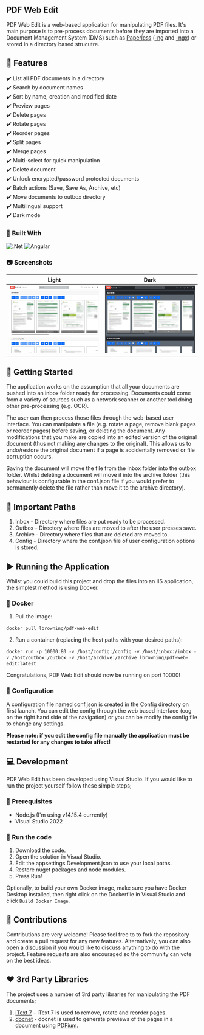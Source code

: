 ## PDF Web Edit
PDF Web Edit is a web-based application for manipulating PDF files. It's main purpose is to pre-process documents before they are imported into a Document Management System (DMS) such as [Paperless](https://github.com/the-paperless-project/paperless) ([-ng](https://github.com/jonaswinkler/paperless-ng) and [-ngx](https://github.com/paperless-ngx/paperless-ngx)) or stored in a directory based strucutre.

## :rocket: Features
:heavy_check_mark: List all PDF documents in a directory  
:heavy_check_mark: Search by document names  
:heavy_check_mark: Sort by name, creation and modified date  
:heavy_check_mark: Preview pages  
:heavy_check_mark: Delete pages  
:heavy_check_mark: Rotate pages  
:heavy_check_mark: Reorder pages  
:heavy_check_mark: Split pages  
:heavy_check_mark: Merge pages  
:heavy_check_mark: Multi-select for quick manipulation  
:heavy_check_mark: Delete document  
:heavy_check_mark: Unlock encrypted/password protected documents  
:heavy_check_mark: Batch actions (Save, Save As, Archive, etc)  
:heavy_check_mark: Move documents to outbox directory  
:heavy_check_mark: Multilingual support  
:heavy_check_mark: Dark mode

### :hammer: Built With
![.Net](https://img.shields.io/badge/.NET-5C2D91?style=for-the-badge&logo=.net&logoColor=white)
![Angular](https://img.shields.io/badge/angular-%23DD0031.svg?style=for-the-badge&logo=angular&logoColor=white)

### :camera: Screenshots
Light | Dark
--- | ---
![](./Assets/screenshot.png) | ![](./Assets/screenshot-dark.png)

## :vertical_traffic_light: Getting Started
The application works on the assumption that all your documents are pushed into an inbox folder ready for processing. Documents could come from a variety of sources such as a network scanner or another tool doing other pre-processing (e.g. OCR).

The user can then process those files through the web-based user interface. You can manipulate a file (e.g. rotate a page, remove blank pages or reorder pages) before saving, or deleting the document. Any modifications that you make are copied into an edited version of the original document (thus not making any changes to the original). This allows us to undo/restore the original document if a page is accidentally removed or file corruption occurs.

Saving the document will move the file from the inbox folder into the outbox folder. Whilst deleting a document will move it into the archive folder (this behaviour is configurable in the conf.json file if you would prefer to permanently delete the file rather than move it to the archive directory).

## :file_folder: Important Paths

1. Inbox - Directory where files are put ready to be processed.
2. Outbox - Directory where files are moved to after the user presses save.
3. Archive - Directory where files that are deleted are moved to.
4. Config - Directory where the conf.json file of user configuration options is stored.

## :arrow_forward: Running the Application
Whilst you could build this project and drop the files into an IIS application, the simplest method is using Docker.

### :whale2: Docker

1. Pull the image:
```
docker pull lbrowning/pdf-web-edit
```
2. Run a container (replacing the host paths with your desired paths): 
    
```
docker run -p 10000:80 -v /host/config:/config -v /host/inbox:/inbox -v /host/outbox:/outbox -v /host/archive:/archive lbrowning/pdf-web-edit:latest
```

Congratulations, PDF Web Edit should now be running on port 10000!

### :wrench: Configuration
A configuration file named conf.json is created in the Config directory on first launch. You can edit the config through the web based interface (cog on the right hand side of the navigation) or you can be modify the config file to change any settings.

**Please note: if you edit the config file manually the application must be restarted for any changes to take affect!**

## :computer: Development
PDF Web Edit has been developed using Visual Studio. If you would like to run the project yourself follow these simple steps;

### :bell: Prerequisites
- Node.js (I'm using v14.15.4 currently)
- Visual Studio 2022

### :bug: Run the code
1. Download the code.
2. Open the solution in Visual Studio.
3. Edit the appsettings.Development.json to use your local paths.
4. Restore nuget packages and node modules.
5. Press Run!

Optionally, to build your own Docker image, make sure you have Docker Desktop installed, then right click on the Dockerfile in Visual Studio and click `Build Docker Image`.

## :information_desk_person: Contributions
Contributions are very welcome! Please feel free to to fork the repository and create a pull request for any new features. Alternatively, you can also open a [discussion](https://github.com/luke-browning/pdf-web-edit/discussions) if you would like to discuss anything to do with the project. Feature requests are also encouraged so the community can vote on the best ideas.

## :heart: 3rd Party Libraries
The project uses a number of 3rd party libraries for manipulating the PDF documents;

1. [iText 7](https://github.com/itext/itext7-dotnet) - iText 7 is used to remove, rotate and reorder pages.
2. [docnet](https://github.com/GowenGit/docnet) - docnet is used to generate previews of the pages in a document using [PDFium](https://pdfium.googlesource.com/pdfium/).

